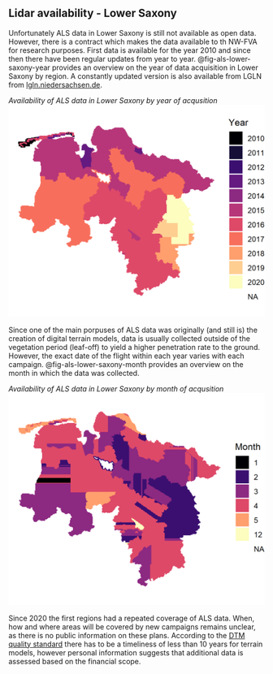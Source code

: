 
## Lidar availability - Lower Saxony

Unfortunately ALS data in Lower Saxony is still not available as open data. However, there is a contract which makes the data available to th NW-FVA for research purposes. 
First data is available for the year 2010 and since then there have been regular updates from year to year. @fig-als-lower-saxony-year provides an overview on the year of data acquisition in Lower Saxony by region. A constantly updated version is also available from LGLN from [lgln.niedersachsen.de](https://cms.lgln.niedersachsen.de/fb24/dgm1_dom1.pdf).


*Availability of ALS data in Lower Saxony by year of acqusition*
![](https://raw.githubusercontent.com/wiesehahn/lidar_exploration/master/results/figures/data_year.png)

Since one of the main porpuses of ALS data was originally (and still is) the creation of digital terrain models, data is usually collected outside of the vegetation period (leaf-off) to yield a higher penetration rate to the ground. However, the exact date of the flight within each year varies with each campaign.  @fig-als-lower-saxony-month provides an overview on the month in which the data was collected.


*Availability of ALS data in Lower Saxony by month of acqusition*
![](https://raw.githubusercontent.com/wiesehahn/lidar_exploration/master/results/figures/data_month.png)

Since 2020 the first regions had a repeated coverage of ALS data. When, how and where areas will be covered by new campaigns remains unclear, as there is no public information on these plans. According to the [DTM quality standard](https://www.adv-online.de/AdV-Produkte/Standards-und-Produktblaetter/Standards-der-Geotopographie/binarywriterservlet?imgUid=2b14073e-de6b-1f71-96e7-436303dd7d12&uBasVariant=11111111-1111-1111-1111-111111111111) there has to be a timeliness of less than 10 years for terrain models, however personal information suggests that additional data is assessed based on the financial scope.  

